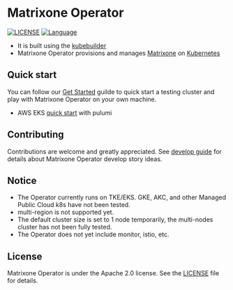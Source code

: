 # Matrixone Operator

[![LICENSE](https://img.shields.io/badge/License-Apache%202.0-blue.svg)](LICENSE)
[![Language](https://img.shields.io/badge/Language-Go-blue.svg)](https://golang.org/)

- It is built using the [kubebuilder](https://book.kubebuilder.io/)
- Matrixone Operator provisions and manages [Matrixone](https://github.com/matrixorigin/matrixone) on [Kubernetes](https://kubernetes.io/)

## Quick start

You can follow our [Get Started](./docs/getting_started.md) guilde to quick start a testing cluster and play with Matrixone Operator on your own machine.

- AWS EKS [quick start](./docs/mo_pulumi.md) with pulumi

## Contributing

Contributions are welcome and greatly appreciated. See [develop guide](./docs/dev_guide.md) for details about Matrixone Operator develop story ideas.

## Notice
- The Operator currently runs on TKE/EKS. GKE, AKC, and other Managed Public Cloud k8s have not been tested.
- multi-region is not supported yet.
- The default cluster size is set to 1 node temporarily, the multi-nodes cluster has not been fully tested.
- The Operator does not yet include monitor, istio, etc.

## License

Matrixone Operator is under the Apache 2.0 license. See the [LICENSE](./LICENSE) file for details.
